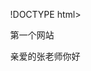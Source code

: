 !DOCTYPE html>
<html lang="zh-CN">
  <head>
    <meta charset="utf-8">
    <meta name="viewport" content="width=device-width, initial-scale=1" />
   第一个网站
    <style>  
      body {
        margin: 0;<P/>
      }
    </style>
  </head>
  <body>
    <p>亲爱的张老师你好</p>
  </body>
</html>

